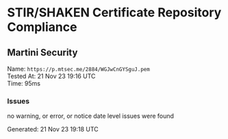 # STIR/SHAKEN Certificate Repository Compliance

## Martini Security

Name: `https://p.mtsec.me/2884/WGJwCnGYSguJ.pem`\
Tested At: 21 Nov 23 19:16 UTC\
Time: 95ms

### Issues

no warning, or error, or notice date level issues were found

Generated: 21 Nov 23 19:18 UTC